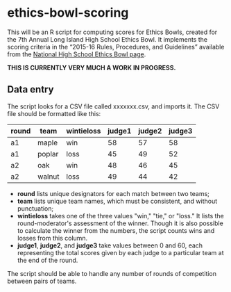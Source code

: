 # ethics-bowl-scoring

This will be an R script for computing scores for Ethics Bowls, created for the 7th Annual Long Island High School Ethics Bowl. It implements the scoring criteria in the “2015-16 Rules, Procedures, and Guidelines” available from the [National High School Ethics Bowl  page](http://nhseb.unc.edu/nhseb-rules/).

**THIS IS CURRENTLY VERY MUCH A WORK IN PROGRESS.**

## Data entry

The script looks for a CSV file called xxxxxxx.csv, and imports it. The CSV file should be formatted like this:

| round | team   | wintieloss | judge1 | judge2 | judge3 |
|-------|--------|------------|--------|--------|--------|
| a1    | maple  | win        | 58     | 57     | 58     |
| a1    | poplar | loss       | 45     | 49     | 52     |
| a2    | oak    | win        | 48     | 46     | 45     |
| a2    | walnut | loss       | 49     | 44     | 42     |

 * **round** lists unique designators for each match between two teams;
 * **team** lists unique team names, which must be consistent, and without punctuation;
 * **wintieloss** takes one of the three values "win," "tie," or "loss." It lists the round-moderator's assessment of the winner. Though it is also possible to calculate the winner from the numbers, the script counts wins and losses from this column.
 * **judge1**, **judge2**, and **judge3** take values between 0 and 60, each representing the total scores given by each judge to a particular team at the end of the round.

The script should be able to handle any number of rounds of competition between pairs of teams.
